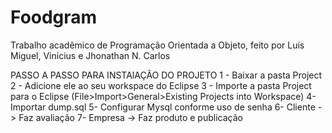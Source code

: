 # Foodgram
Trabalho acadêmico de Programação Orientada a Objeto, feito por Luís Miguel, Vinicius e Jhonathan N. Carlos

PASSO A PASSO PARA INSTAlAÇÃO DO PROJETO
1 - Baixar a pasta Project
2 - Adicione ele ao seu workspace do Eclipse
3 - Importe a pasta Project para o Eclipse (File>Import>General>Existing Projects into Workspace)
4- Importar dump.sql
5- Configurar Mysql conforme uso de senha
6- Cliente -> Faz avaliação
7- Empresa -> Faz produto e publicação
